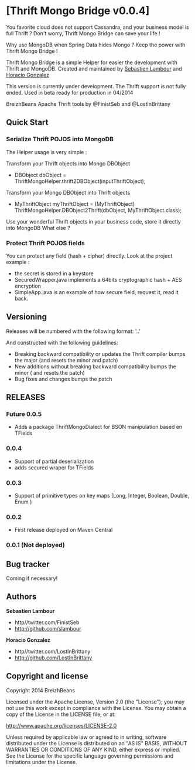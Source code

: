 # [Thrift Mongo Bridge v0.0.4]

You favorite cloud does not support Cassandra, and your business model is full Thrift ?  Don't worry, Thrift Mongo Bridge can save your life !

Why use MongoDB when Spring Data hides Mongo ? Keep the power with Thrift Mongo Bridge !

Thrift Mongo Bridge is a simple Helper for easier the development with Thrift and MongoDB. Created and maintained by [Sebastien Lambour](https://twitter.com/FinistSeb) and [Horacio Gonzalez](https://twitter.com/LostInBrittany)

This version is currently under development. The Thrift support is not fully ended.
Used in beta ready for production in 04/2014

BreizhBeans Apache Thrift tools by @FinistSeb and @LostInBrittany

## Quick Start

### Serialize Thrift POJOS into MongoDB 
The Helper usage is very simple :

Transform your Thrift objects into Mongo DBObject
* DBObject dbObject = ThriftMongoHelper.thrift2DBObject(inputThriftObject);

Transform your Mongo DBObject into Thrift objects 
* MyThriftObject myThriftObject = (MyThriftObject) ThriftMongoHelper.DBObject2Thrift(dbObject, MyThriftObject.class);

Use your wonderful Thrift objects in your business code, store it directly into MongoDB
What else ?

### Protect Thrift POJOS fields

You can protect any field (hash + cipher) directly.
Look at the project example :

 * the secret is stored in a keystore
 * SecuredWrapper.java implements a 64bits cryptographic hash + AES encryption
 * SimpleApp.java is an example of how secure field, request it, read it back.

## Versioning

Releases will be numbered with the following format:
'<major>.<minor>.<patch>'

And constructed with the following guidelines:
* Breaking backward compatibility or updates the Thrift compiler bumps the major (and resets the minor and patch)
* New additions without breaking backward compatibility bumps the minor ( and resets the patch)
* Bug fixes and changes bumps the patch

## RELEASES

### Future 0.0.5
* Adds a package ThriftMongoDialect for BSON manipulation based en TFields

### 0.0.4
* Support of partial deserialization
* adds secured wraper for TFields 

### 0.0.3 
* Support of primitive types on key maps (Long, Integer, Boolean, Double, Enum )

### 0.0.2
* First release deployed on Maven Central

### 0.0.1 (Not deployed)

## Bug tracker
Coming if necessary!

## Authors

**Sebastien Lambour**
+ http//twitter.com/FinistSeb
+ http://github.com/slambour

**Horacio Gonzalez**
+ http//twitter.com/LostInBrittany
+ http://github.com/LostInBrittany

## Copyright and license

Copyright 2014 BreizhBeans

Licensed under the Apache License, Version 2.0 (the "License");
you may not use this work except in compliance with the License.
You may obtain a copy of the License in the LICENSE file, or at:

   http://www.apache.org/licenses/LICENSE-2.0

Unless required by applicable law or agreed to in writing, software
distributed under the License is distributed on an "AS IS" BASIS,
WITHOUT WARRANTIES OR CONDITIONS OF ANY KIND, either express or implied.
See the License for the specific language governing permissions and
limitations under the License.
